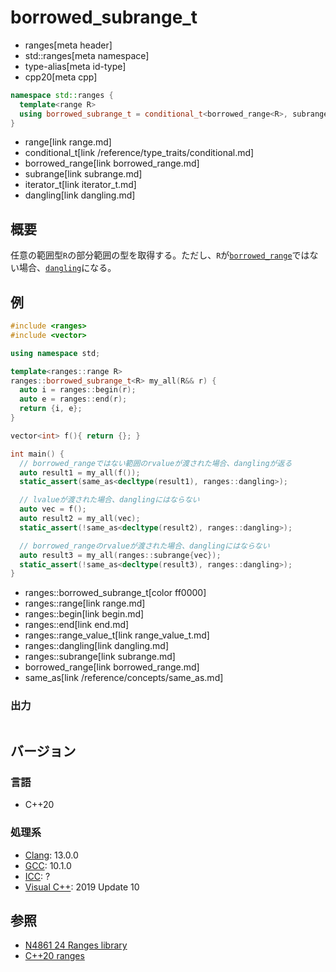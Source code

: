 # borrowed_subrange_t
* ranges[meta header]
* std::ranges[meta namespace]
* type-alias[meta id-type]
* cpp20[meta cpp]

```cpp
namespace std::ranges {
  template<range R>
  using borrowed_subrange_t = conditional_t<borrowed_range<R>, subrange<iterator_t<R>>, dangling>;
}
```
* range[link range.md]
* conditional_t[link /reference/type_traits/conditional.md]
* borrowed_range[link borrowed_range.md]
* subrange[link subrange.md]
* iterator_t[link iterator_t.md]
* dangling[link dangling.md]

## 概要

任意の範囲型`R`の部分範囲の型を取得する。ただし、`R`が[`borrowed_range`](borrowed_range.md)ではない場合、[`dangling`](dangling.md)になる。


## 例
```cpp example
#include <ranges>
#include <vector>

using namespace std;

template<ranges::range R>
ranges::borrowed_subrange_t<R> my_all(R&& r) {
  auto i = ranges::begin(r);
  auto e = ranges::end(r);
  return {i, e};
}

vector<int> f(){ return {}; }

int main() {
  // borrowed_rangeではない範囲のrvalueが渡された場合、danglingが返る
  auto result1 = my_all(f());
  static_assert(same_as<decltype(result1), ranges::dangling>);

  // lvalueが渡された場合、danglingにはならない
  auto vec = f();
  auto result2 = my_all(vec);
  static_assert(!same_as<decltype(result2), ranges::dangling>);

  // borrowed_rangeのrvalueが渡された場合、danglingにはならない
  auto result3 = my_all(ranges::subrange{vec});
  static_assert(!same_as<decltype(result3), ranges::dangling>);
}
```
* ranges::borrowed_subrange_t[color ff0000]
* ranges::range[link range.md]
* ranges::begin[link begin.md]
* ranges::end[link end.md]
* ranges::range_value_t[link range_value_t.md]
* ranges::dangling[link dangling.md]
* ranges::subrange[link subrange.md]
* borrowed_range[link borrowed_range.md]
* same_as[link /reference/concepts/same_as.md]

### 出力
```
```

## バージョン
### 言語
- C++20

### 処理系
- [Clang](/implementation.md#clang): 13.0.0
- [GCC](/implementation.md#gcc): 10.1.0
- [ICC](/implementation.md#icc): ?
- [Visual C++](/implementation.md#visual_cpp): 2019 Update 10

## 参照
- [N4861 24 Ranges library](https://timsong-cpp.github.io/cppwp/n4861/ranges)
- [C++20 ranges](https://techbookfest.org/product/5134506308665344)
